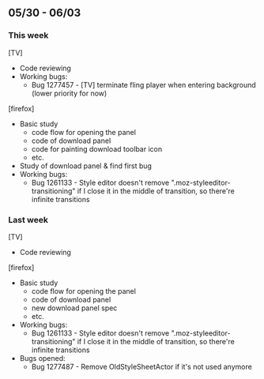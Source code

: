 ## 05/30 - 06/03 ##

### This week ###
[TV]
 - Code reviewing
 - Working bugs:
   - Bug 1277457 - [TV] terminate fling player when entering background (lower priority for now)

[firefox]
 - Basic study
   - code flow for opening the panel
   - code of download panel
   - code for painting download toolbar icon
   - etc.
 - Study of download panel & find first bug
 - Working bugs:
   - Bug 1261133 - Style editor doesn't remove ".moz-styleeditor-transitioning" if I close it in the middle of transition, so there're infinite transitions

### Last week ###
[TV]
 - Code reviewing

[firefox]
 - Basic study
   - code flow for opening the panel
   - code of download panel
   - new download panel spec
   - etc.
 - Working bugs:
   - Bug 1261133 - Style editor doesn't remove ".moz-styleeditor-transitioning" if I close it in the middle of transition, so there're infinite transitions
 - Bugs opened:
   - Bug 1277487 - Remove OldStyleSheetActor if it's not used anymore
